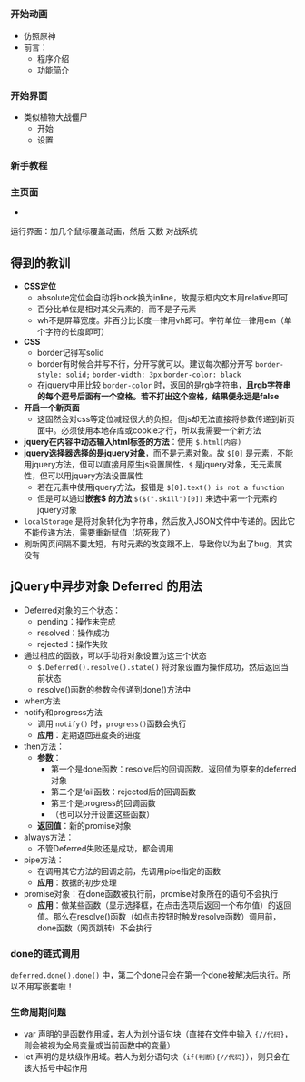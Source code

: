 ## 

### 开始动画

- 仿照原神
- 前言：
  - 程序介绍
  - 功能简介

### 开始界面

- 类似植物大战僵尸
  - 开始
  - 设置

### 新手教程



### 主页面

- 

运行界面：加几个鼠标覆盖动画，然后
天数
对战系统

## 得到的教训

- **CSS定位**
  - absolute定位会自动将block换为inline，故提示框内文本用relative即可
  - 百分比单位是相对其父元素的，而不是子元素
  - wh不是屏幕宽度。非百分比长度一律用vh即可。字符单位一律用em（单个字符的长度即可）
- **CSS**
  - border记得写solid
  - border有时候合并写不行，分开写就可以。建议每次都分开写 `border-style: solid;` `border-width: 3px` `border-color: black`
  - 在jquery中用比较 `border-color` 时，返回的是rgb字符串，**且rgb字符串的每个逗号后面有一个空格。若不打出这个空格，结果便永远是false**
- **开启一个新页面**
  - 这固然会对css等定位减轻很大的负担。但js却无法直接将参数传递到新页面中。必须使用本地存库或cookie才行，所以我需要一个新方法
- **jquery在内容中动态输入html标签的方法**：使用 ``$.html(内容)``
- **jquery选择器选择的是jquery对象**，而不是元素对象。故 `$[0]` 是元素，不能用jquery方法，但可以直接用原生js设置属性，`$` 是jquery对象，无元素属性，但可以用jquery方法设置属性
  - 若在元素中使用jquery方法，报错是 `$[0].text() is not a function`
  - 但是可以通过**嵌套$ 的方法** `$($(".skill")[0])` 来选中第一个元素的jquery对象
- `localStorage` 是将对象转化为字符串，然后放入JSON文件中传递的。因此它不能传递方法，需要重新赋值（坑死我了）
- 刷新网页间隔不要太短，有时元素的改变跟不上，导致你以为出了bug，其实没有

## jQuery中异步对象 Deferred 的用法

- Deferred对象的三个状态：
  - pending：操作未完成
  - resolved：操作成功
  - rejected：操作失败
- 通过相应的函数，可以手动将对象设置为这三个状态
  - `$.Deferred().resolve().state()` 将对象设置为操作成功，然后返回当前状态
  - resolve()函数的参数会传递到done()方法中
- when方法
- notify和progress方法
  - 调用 `notify()` 时，`progress()`函数会执行
  - **应用**：定期返回进度条的进度
- then方法：
  - **参数**：
    - 第一个是done函数：resolve后的回调函数。返回值为原来的deferred对象
    - 第二个是fail函数：rejected后的回调函数
    - 第三个是progress的回调函数
    - （也可以分开设置这些函数）
  - **返回值**：新的promise对象
- always方法：
  - 不管Deferred失败还是成功，都会调用
- pipe方法：
  - 在调用其它方法的回调之前，先调用pipe指定的函数
  - **应用**：数据的初步处理
- promise对象：在done函数被执行前，promise对象所在的语句不会执行
  - **应用**：做某些函数（显示选择框，在点击选项后返回一个布尔值）的返回值。那么在resolve()函数（如点击按钮时触发resolve函数）调用前，done函数（网页跳转）不会执行

### done的链式调用

`deferred.done().done()` 中，第二个done只会在第一个done被解决后执行。所以不用写嵌套啦！

### 生命周期问题

- var 声明的是函数作用域，若人为划分语句块（直接在文件中输入 `{//代码}`，则会被视为全局变量或当前函数中的变量）
- let 声明的是块级作用域。若人为划分语句块（`if(判断){//代码}`），则只会在该大括号中起作用
